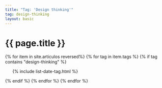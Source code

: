 ```yaml
---
title: "Tag: 'Design thinking'"
tag: design-thinking
layout: basic
---
```


<h1>{{ page.title }}</h1>

{% for item in site.articulos reversed%}
{% for tag in item.tags %}
{% if tag contains "design-thinking" %}
<ul>
    {% include list-date-tag.html %}
</ul>
{% endif %}
{% endfor %}
{% endfor %}